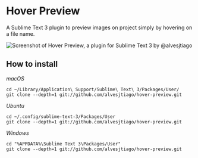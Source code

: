 # Hover Preview

A Sublime Text 3 plugin to preview images on project simply by hovering on a file name.

![Screenshot of Hover Preview, a plugin for Sublime Text 3 by @alvesjtiago](http://i.imgur.com/XrZ7e7z.jpg)

## How to install

_macOS_
```
cd ~/Library/Application\ Support/Sublime\ Text\ 3/Packages/User/
git clone --depth=1 git://github.com/alvesjtiago/hover-preview.git
```

_Ubuntu_
```
cd ~/.config/sublime-text-3/Packages/User
git clone --depth=1 git://github.com/alvesjtiago/hover-preview.git
```

_Windows_
```
cd "%APPDATA%\Sublime Text 3\Packages/User"
git clone --depth=1 git://github.com/alvesjtiago/hover-preview.git
```
